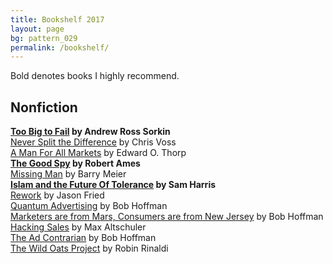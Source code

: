 ```yaml
---
title: Bookshelf 2017
layout: page
bg: pattern_029
permalink: /bookshelf/
---
```


Bold denotes books I highly recommend.

## Nonfiction

<b>[Too Big to Fail](https://www.amazon.com/Too-Big-Fail-Inside-Battle-ebook/dp/B002VNFNZ6/) by Andrew Ross Sorkin</b>
<br>[Never Split the Difference](https://www.amazon.com/Never-Split-Difference-Negotiating-Depended-ebook/dp/B014DUR7L2/) by Chris Voss
<br>[A Man For All Markets](https://www.amazon.com/Man-All-Markets-Street-Dealer-ebook/dp/B00SEFEYCI/) by Edward O. Thorp
<br><b>[The Good Spy](https://www.amazon.com/Good-Spy-Life-Death-Robert-ebook/dp/B00GVZN320/) by Robert Ames</b>
<br>[Missing Man](https://www.amazon.com/Missing-Man-American-Vanished-Iran-ebook/dp/B016IBBP3A/) by Barry Meier
<br><b>[Islam and the Future Of Tolerance](https://www.amazon.com/Islam-Future-Tolerance-Sam-Harris-ebook/dp/B0163EHLRQ/) by Sam Harris</b>
<br>[Rework](https://www.amazon.com/ReWork-Change-Way-Work-Forever-ebook/dp/B003ELY7PG/) by Jason Fried
<br>[Quantum Advertising](https://www.amazon.com/Quantum-Advertising-reflection-nature-advertising-ebook/dp/B00UPA1IY2/) by Bob Hoffman
<br>[Marketers are from Mars, Consumers are from New Jersey](https://www.amazon.com/Marketers-Are-Mars-Consumers-Jersey-ebook/dp/B00XJPSK6Y/) by Bob Hoffman
<br>[Hacking Sales](https://www.amazon.com/Hacking-Sales-Playbook-Building-High-Velocity-ebook/dp/B01FTBV2CY/) by Max Altschuler
<br>[The Ad Contrarian](https://www.amazon.com/Ad-Contrarian-Bob-Hoffman-ebook/dp/B008X6XQZY/) by Bob Hoffman
<br>[The Wild Oats Project](https://www.amazon.com/Wild-Oats-Project-Midlife-Passion-ebook/dp/B00N051UMO/) by Robin Rinaldi
